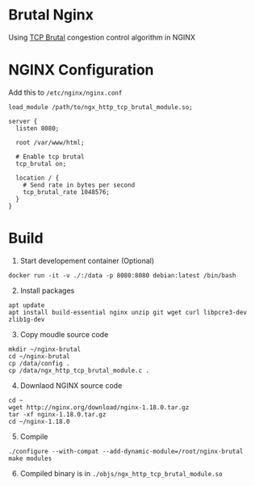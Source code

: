 
# Brutal Nginx

 Using [TCP Brutal](https://github.com/apernet/tcp-brutal) congestion control algorithm in NGINX 

# NGINX Configuration

Add this to `/etc/nginx/nginx.conf`

```
load_module /path/to/ngx_http_tcp_brutal_module.so;
```


```
server {
  listen 8080;

  root /var/www/html;

  # Enable tcp brutal
  tcp_brutal on;
    
  location / {
    # Send rate in bytes per second
    tcp_brutal_rate 1048576;
  }
}
```

# Build

1. Start developement container (Optional)

```
docker run -it -v ./:/data -p 8080:8080 debian:latest /bin/bash
```

2. Install packages

```
apt update
apt install build-essential nginx unzip git wget curl libpcre3-dev zlib1g-dev
```

3. Copy moudle source code

```
mkdir ~/nginx-brutal
cd ~/nginx-brutal
cp /data/config .
cp /data/ngx_http_tcp_brutal_module.c .
```

4. Downlaod NGINX source code

```
cd ~
wget http://nginx.org/download/nginx-1.18.0.tar.gz
tar -xf nginx-1.18.0.tar.gz
cd ~/nginx-1.18.0
```

5. Compile
```
./configure --with-compat --add-dynamic-module=/root/nginx-brutal
make modules
```

6. Compiled binary is in `./objs/ngx_http_tcp_brutal_module.so`